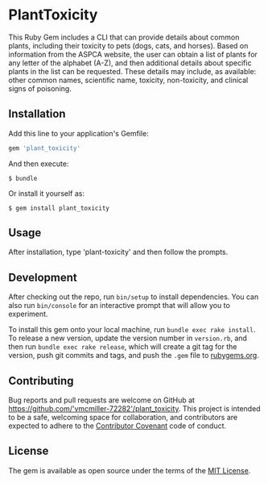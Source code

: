 # PlantToxicity

This Ruby Gem includes a CLI that can provide details about common plants, including their toxicity to pets (dogs, cats, and horses). Based on information from the ASPCA website, the user can obtain a list of plants for any letter of the alphabet (A-Z), and then additional details about specific plants in the list can be requested. These details may include, as available: other common names, scientific name, toxicity, non-toxicity, and clinical signs of poisoning.

## Installation

Add this line to your application's Gemfile:

```ruby
gem 'plant_toxicity'
```

And then execute:

    $ bundle

Or install it yourself as:

    $ gem install plant_toxicity

## Usage

After installation, type 'plant-toxicity' and then follow the prompts.

## Development

After checking out the repo, run `bin/setup` to install dependencies. You can also run `bin/console` for an interactive prompt that will allow you to experiment.

To install this gem onto your local machine, run `bundle exec rake install`. To release a new version, update the version number in `version.rb`, and then run `bundle exec rake release`, which will create a git tag for the version, push git commits and tags, and push the `.gem` file to [rubygems.org](https://rubygems.org).

## Contributing

Bug reports and pull requests are welcome on GitHub at https://github.com/'vmcmiller-72282'/plant_toxicity. This project is intended to be a safe, welcoming space for collaboration, and contributors are expected to adhere to the [Contributor Covenant](http://contributor-covenant.org) code of conduct.


## License

The gem is available as open source under the terms of the [MIT License](http://opensource.org/licenses/MIT).
